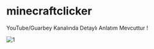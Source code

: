 # minecraftclicker
YouTube/Guarbey Kanalında Detaylı Anlatım Mevcuttur ! 


![1](https://user-images.githubusercontent.com/77880198/193405967-a87faf2e-94f5-415c-aef1-032d78407a89.PNG)
